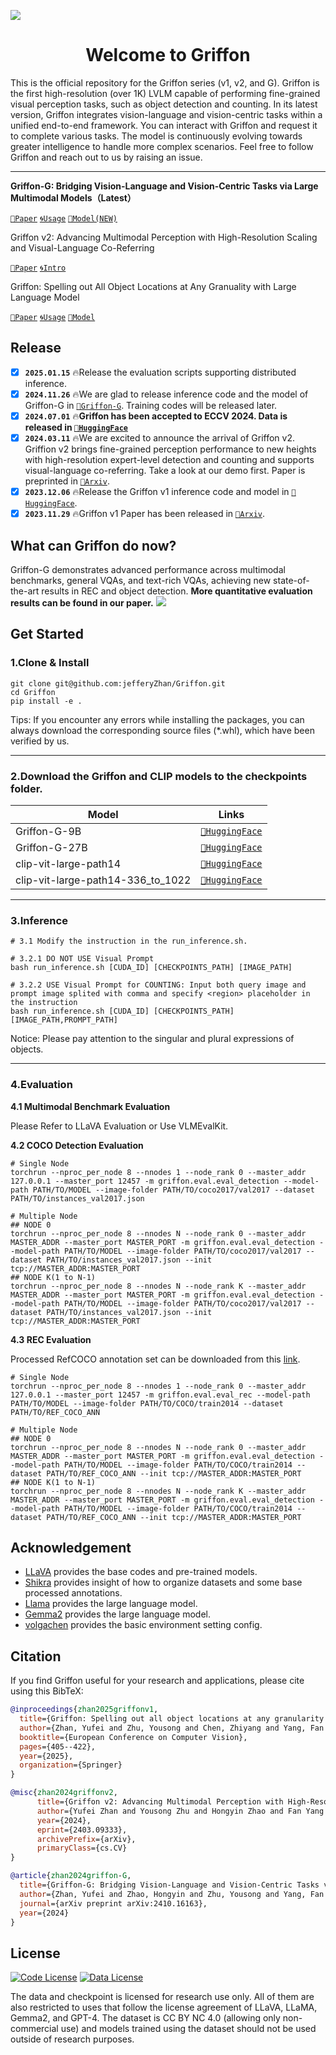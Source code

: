 ![](./docs/logo.jpg)

<div align="center">

# Welcome to Griffon

</div>

This is the official repository for the Griffon series (v1, v2, and G). Griffon is the first high-resolution (over 1K) LVLM capable of performing fine-grained visual perception tasks, such as object detection and counting. In its latest version, Griffon integrates vision-language and vision-centric tasks within a unified end-to-end framework. You can interact with Griffon and request it to complete various tasks. The model is continuously evolving towards greater intelligence to handle more complex scenarios. Feel free to follow Griffon and reach out to us by raising an issue.

---

**Griffon-G: Bridging Vision-Language and Vision-Centric Tasks via Large Multimodal Models（Latest）**

[`📕Paper`](https://arxiv.org/abs/2410.16163) [`🌀Usage`](./README.md) [`🤗Model(NEW)`](https://huggingface.co/collections/JefferyZhan/griffon-g-6729d8d65cd58b3f40e87794)

Griffon v2: Advancing Multimodal Perception with High-Resolution Scaling and Visual-Language Co-Referring

[`📕Paper`](https://arxiv.org/abs/2403.09333) [`🌀Intro`](./docs/README_v2.md)

Griffon: Spelling out All Object Locations at Any Granuality with Large Language Model 

[`📕Paper`](https://arxiv.org/abs/2311.14552) [`🌀Usage`](./docs/README_v1.md) [`🤗Model`](https://huggingface.co/JefferyZhan/Griffon/tree/main)


## Release
- [x] **`2025.01.15`** 🔥Release the evaluation scripts supporting distributed inference.
- [x] **`2024.11.26`** 🔥We are glad to release inference code and the model of Griffon-G in [`🤗Griffon-G`](https://huggingface.co/collections/JefferyZhan/griffon-g-6729d8d65cd58b3f40e87794). Training codes will be released later.
- [x] **`2024.07.01`** 🔥**Griffon has been accepted to ECCV 2024. Data is released in [`🤗HuggingFace`](https://huggingface.co/datasets/JefferyZhan/Language-prompted-Localization-Dataset)**
- [x] **`2024.03.11`** 🔥We are excited to announce the arrival of Griffon v2. Griffion v2 brings fine-grained perception performance to new heights with high-resolution expert-level detection and counting and supports visual-language co-referring. Take a look at our demo first. Paper is preprinted in [`📕Arxiv`](https://arxiv.org/abs/2403.09333).
- [x] **`2023.12.06`** 🔥Release the Griffon v1 inference code and model in [`🤗HuggingFace`](https://huggingface.co/JefferyZhan/Griffon/tree/main).
- [x] **`2023.11.29`** 🔥Griffon v1 Paper has been released in [`📕Arxiv`](https://arxiv.org/abs/2311.14552).

## What can Griffon do now?
Griffon-G demonstrates advanced performance across multimodal benchmarks, general VQAs, and text-rich VQAs, achieving new state-of-the-art results in REC and object detection.
 **More quantitative evaluation results can be found in our paper.**
![](./docs/griffon-g.jpg)

## Get Started

### 1.Clone & Install

```shell
git clone git@github.com:jefferyZhan/Griffon.git
cd Griffon
pip install -e .
```
Tips: If you encounter any errors while installing the packages, you can always download the corresponding source files (*.whl), which have been verified by us.

---

### 2.Download the Griffon and CLIP models to the checkpoints folder.

| Model                                | Links                                  |
|---------                            |---------------------------------------|
| Griffon-G-9B                        | [`🤗HuggingFace`](https://huggingface.co/JefferyZhan/Griffon-G-gemma2-9B)    |
| Griffon-G-27B                        | [`🤗HuggingFace`](https://huggingface.co/JefferyZhan/Griffon-G-gemma2-27B/tree/main)    |
| clip-vit-large-path14               | [`🤗HuggingFace`](https://huggingface.co/openai/clip-vit-large-patch14)    |
| clip-vit-large-path14-336_to_1022   | [`🤗HuggingFace`](https://huggingface.co/JefferyZhan/clip-vit-large-path14-336_to_1022/tree/main)    |
---

### 3.Inference

```shell
# 3.1 Modify the instruction in the run_inference.sh.

# 3.2.1 DO NOT USE Visual Prompt
bash run_inference.sh [CUDA_ID] [CHECKPOINTS_PATH] [IMAGE_PATH]

# 3.2.2 USE Visual Prompt for COUNTING: Input both query image and prompt image splited with comma and specify <region> placeholder in the instruction
bash run_inference.sh [CUDA_ID] [CHECKPOINTS_PATH] [IMAGE_PATH,PROMPT_PATH]
```
Notice: Please pay attention to the singular and plural expressions of objects.

---
### 4.Evaluation

**4.1 Multimodal Benchmark Evaluation**

Please Refer to LLaVA Evaluation or Use VLMEvalKit.


**4.2 COCO Detection Evaluation**


```shell
# Single Node
torchrun --nproc_per_node 8 --nnodes 1 --node_rank 0 --master_addr 127.0.0.1 --master_port 12457 -m griffon.eval.eval_detection --model-path PATH/TO/MODEL --image-folder PATH/TO/coco2017/val2017 --dataset PATH/TO/instances_val2017.json

# Multiple Node
## NODE 0
torchrun --nproc_per_node 8 --nnodes N --node_rank 0 --master_addr MASTER_ADDR --master_port MASTER_PORT -m griffon.eval.eval_detection --model-path PATH/TO/MODEL --image-folder PATH/TO/coco2017/val2017 --dataset PATH/TO/instances_val2017.json --init tcp://MASTER_ADDR:MASTER_PORT
## NODE K(1 to N-1)
torchrun --nproc_per_node 8 --nnodes N --node_rank K --master_addr MASTER_ADDR --master_port MASTER_PORT -m griffon.eval.eval_detection --model-path PATH/TO/MODEL --image-folder PATH/TO/coco2017/val2017 --dataset PATH/TO/instances_val2017.json --init tcp://MASTER_ADDR:MASTER_PORT
```


**4.3 REC Evaluation**

Processed RefCOCO annotation set can be downloaded from this [link](https://drive.google.com/file/d/1Yh1l-f-rLSWkAlXUkZiHmK7oUC9NCmGl/view?usp=sharing).

```shell
# Single Node
torchrun --nproc_per_node 8 --nnodes 1 --node_rank 0 --master_addr 127.0.0.1 --master_port 12457 -m griffon.eval.eval_rec --model-path PATH/TO/MODEL --image-folder PATH/TO/COCO/train2014 --dataset PATH/TO/REF_COCO_ANN

# Multiple Node
## NODE 0
torchrun --nproc_per_node 8 --nnodes N --node_rank 0 --master_addr MASTER_ADDR --master_port MASTER_PORT -m griffon.eval.eval_detection --model-path PATH/TO/MODEL --image-folder PATH/TO/COCO/train2014 --dataset PATH/TO/REF_COCO_ANN --init tcp://MASTER_ADDR:MASTER_PORT
## NODE K(1 to N-1)
torchrun --nproc_per_node 8 --nnodes N --node_rank K --master_addr MASTER_ADDR --master_port MASTER_PORT -m griffon.eval.eval_detection --model-path PATH/TO/MODEL --image-folder PATH/TO/COCO/train2014 --dataset PATH/TO/REF_COCO_ANN --init tcp://MASTER_ADDR:MASTER_PORT
```

## Acknowledgement

- [LLaVA](https://github.com/haotian-liu/LLaVA/tree/main) provides the base codes and pre-trained models.
- [Shikra](https://github.com/shikras/shikra) provides insight of how to organize datasets and some base processed annotations.
- [Llama](https://github.com/facebookresearch/llama) provides the large language model.
- [Gemma2](https://arxiv.org/abs/2408.00118) provides the large language model.
- [volgachen](https://github.com/volgachen/Awesome-AI-Environment) provides the basic environment setting config.

## Citation
If you find Griffon useful for your research and applications, please cite using this BibTeX:
```bibtex
@inproceedings{zhan2025griffonv1,
  title={Griffon: Spelling out all object locations at any granularity with large language models},
  author={Zhan, Yufei and Zhu, Yousong and Chen, Zhiyang and Yang, Fan and Tang, Ming and Wang, Jinqiao},
  booktitle={European Conference on Computer Vision},
  pages={405--422},
  year={2025},
  organization={Springer}
}

@misc{zhan2024griffonv2,
      title={Griffon v2: Advancing Multimodal Perception with High-Resolution Scaling and Visual-Language Co-Referring}, 
      author={Yufei Zhan and Yousong Zhu and Hongyin Zhao and Fan Yang and Ming Tang and Jinqiao Wang},
      year={2024},
      eprint={2403.09333},
      archivePrefix={arXiv},
      primaryClass={cs.CV}
}

@article{zhan2024griffon-G,
  title={Griffon-G: Bridging Vision-Language and Vision-Centric Tasks via Large Multimodal Models},
  author={Zhan, Yufei and Zhao, Hongyin and Zhu, Yousong and Yang, Fan and Tang, Ming and Wang, Jinqiao},
  journal={arXiv preprint arXiv:2410.16163},
  year={2024}
}
```

## License

[![Code License](https://img.shields.io/badge/Code%20License-Apache_2.0-green.svg)](https://github.com/tatsu-lab/stanford_alpaca/blob/main/LICENSE)
[![Data License](https://img.shields.io/badge/Data%20License-CC%20By%20NC%204.0-red.svg)](https://github.com/tatsu-lab/stanford_alpaca/blob/main/DATA_LICENSE)

The data and checkpoint is licensed for research use only. All of them are also restricted to uses that follow the license agreement of LLaVA, LLaMA, Gemma2, and GPT-4. The dataset is CC BY NC 4.0 (allowing only non-commercial use) and models trained using the dataset should not be used outside of research purposes.